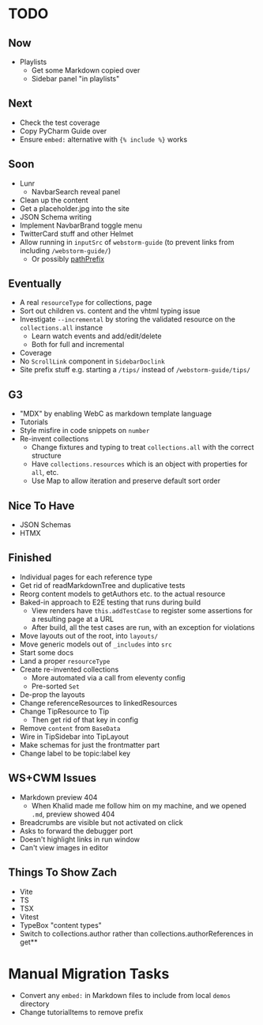 # TODO

## Now

- Playlists
  - Get some Markdown copied over
  - Sidebar panel "in playlists"

## Next

- Check the test coverage
- Copy PyCharm Guide over
- Ensure `embed:` alternative with `{% include %}` works

## Soon

- Lunr
  - NavbarSearch reveal panel
- Clean up the content
- Get a placeholder.jpg into the site
- JSON Schema writing
- Implement NavbarBrand toggle menu
- TwitterCard stuff and other Helmet
- Allow running in `inputSrc` of `webstorm-guide` (to prevent links from including `/webstorm-guide/`)
  - Or possibly [pathPrefix](https://www.11ty.dev/docs/config/#deploy-to-a-subdirectory-with-a-path-prefix)

## Eventually

- A real `resourceType` for collections, page
- Sort out children vs. content and the vhtml typing issue
- Investigate `--incremental` by storing the validated resource on the `collections.all` instance
  - Learn watch events and add/edit/delete
  - Both for full and incremental
- Coverage
- No `ScrollLink` component in `SidebarDoclink`
- Site prefix stuff e.g. starting a `/tips/` instead of `/webstorm-guide/tips/`

## G3

- "MDX" by enabling WebC as markdown template language
- Tutorials
- Style misfire in code snippets on `number`
- Re-invent collections
  - Change fixtures and typing to treat `collections.all` with the correct structure
  - Have `collections.resources` which is an object with properties for `all`, etc.
  - Use Map to allow iteration and preserve default sort order

## Nice To Have

- JSON Schemas
- HTMX

## Finished

- Individual pages for each reference type
- Get rid of readMarkdownTree and duplicative tests
- Reorg content models to getAuthors etc. to the actual resource
- Baked-in approach to E2E testing that runs during build
  - View renders have `this.addTestCase` to register some assertions for a resulting page at a URL
  - After build, all the test cases are run, with an exception for violations
- Move layouts out of the root, into `layouts/`
- Move generic models out of `_includes` into `src`
- Start some docs
- Land a proper `resourceType`
- Create re-invented collections
  - More automated via a call from eleventy config
  - Pre-sorted `Set`
- De-prop the layouts
- Change referenceResources to linkedResources
- Change TipResource to Tip
  - Then get rid of that key in config
- Remove `content` from `BaseData`
- Wire in TipSidebar into TipLayout
- Make schemas for just the frontmatter part
- Change label to be topic:label key


## WS+CWM Issues

- Markdown preview 404
  - When Khalid made me follow him on my machine, and we opened `.md`, preview showed 404
- Breadcrumbs are visible but not activated on click
- Asks to forward the debugger port
- Doesn't highlight links in run window
- Can't view images in editor

## Things To Show Zach

- Vite
- TS
- TSX
- Vitest
- TypeBox "content types"
- Switch to collections.author rather than collections.authorReferences in get**

# Manual Migration Tasks

- Convert any `embed:` in Markdown files to include from local `demos` directory
- Change tutorialItems to remove prefix
